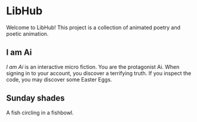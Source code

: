 # LibHub

Welcome to LibHub! This project is a collection of animated poetry and poetic animation.

## I am Ai

<em>I am Ai</em> is an interactive micro fiction. You are the protagonist Ai. When signing in to your account, you discover a terrifying truth. If you inspect the code, you may discover some Easter Eggs.

## Sunday shades

A fish circling in a fishbowl.
